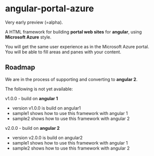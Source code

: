 # angular-portal-azure

Very early preview (=alpha).

A HTML framework for building **portal web sites** for **angular**, using **Microsoft Azure** style.

You will get the same user experience as in the Microsoft Azure portal.  
You will be able to fill areas and panes with your content.

## Roadmap

We are in the process of supporting and converting to **angular 2**.

The following is not yet available:

v1.0.0 - build on **angular 1**
- version v1.0.0 is build on angular1
- sample1 shows how to use this framework with angular 1
- sample2 shows how to use this framework with angular 2

v2.0.0 - build on **angular 2**
- version v2.0.0 is build on angular2
- sample1 shows how to use this framework with angular 1
- sample2 shows how to use this framework with angular 2
